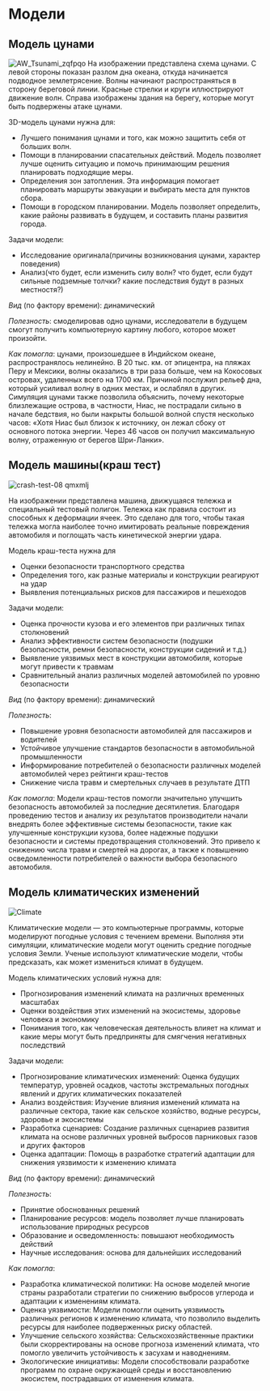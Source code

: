 # Модели
## Модель цунами
![AW_Tsunami_zqfpqo](https://github.com/user-attachments/assets/8616b394-94a5-4125-892c-5b69de4b387a)
На изображении представлена схема цунами. С левой стороны показан разлом дна океана, откуда начинается подводное землетрясение. Волны начинают распространяться в сторону береговой линии. Красные стрелки и круги иллюстрируют движение волн. Справа изображены здания на берегу, которые могут быть подвержены атаке цунами.

3D-модель цунами нужна для:
*  Лучшего понимания цунами и того, как можно защитить себя от больших волн. 
*  Помощи в планировании спасательных действий. Модель позволяет лучше оценить ситуацию и помочь принимающим решения планировать подходящие меры. 
*  Определения зон затопления. Эта информация помогает планировать маршруты эвакуации и выбирать места для пунктов сбора. 
*  Помощи в городском планировании. Модель позволяет определить, какие районы развивать в будущем, и составить планы развития города.
   
Задачи модели:
*  Исследование оригинала(причины возникнования цунами, характер поведения) 
*  Анализ(что будет, если изменить силу волн? что будет, если будут сильные подземные толчки? какие последствия будут в разных местностя?)

*Вид* (по фактору времени): динамический

*Полезность*: 
смоделировав одно цунами, исследователи в будущем смогут получить компьютерную картину любого, которое может произойти.  

*Как помогла*: 
цунами, произошедшее в Индийском океане, распространялось нелинейно. В 20 тыс. км. от эпицентра, на пляжах Перу и Мексики, волны оказались в три раза больше, чем на Кокосовых островах, удаленных всего на 1700 км. Причиной послужил рельеф дна, который усиливал волну в одних местах, и ослаблял в других. Симуляция цунами также позволила объяснить, почему некоторые близлежащие острова, в частности, Ниас, не пострадали сильно в начале бедствия, но были накрыты большой волной спустя несколько часов: «Хотя Ниас был близок к источнику, он лежал сбоку от основного потока энергии. Через 46 часов он получил максимальную волну, отраженную от берегов Шри-Ланки». 


## Модель машины(краш тест)
![crash-test-08 qmxmlj](https://github.com/user-attachments/assets/52d321c8-443f-4182-82d9-702d3bd1ef87)

На изображении представлена машина, движущаяся тележка и специальный тестовый полигон. Тележка как правила состоит из способных к деформации ячеек. Это сделано для того, чтобы такая тележка могла наиболее точно имитировать реальные повреждения автомобиля и поглощать часть кинетической энергии удара.

Модель краш-теста нужна для 
*  Оценки безопасности транспортного средства
*  Определения того, как разные материалы и конструкции реагируют на удар
*  Выявления потенциальных рисков для пассажиров и пешеходов

Задачи модели:
*  Оценка прочности кузова и его элементов при различных типах столкновений
*  Анализ эффективности систем безопасности (подушки безопасности, ремни безопасности, конструкции сидений и т.д.)
*  Выявление уязвимых мест в конструкции автомобиля, которые могут привести к травмам
*  Сравнительный анализ различных моделей автомобилей по уровню безопасности

*Вид* (по фактору времени): динамический

*Полезность*: 
*  Повышение уровня безопасности автомобилей для пассажиров и водителей
*  Устойчивое улучшение стандартов безопасности в автомобильной промышленности
*  Информирование потребителей о безопасности различных моделей автомобилей через рейтинги краш-тестов
*  Снижение числа травм и смертельных случаев в результате ДТП

*Как помогла*: 
Модели краш-тестов помогли значительно улучшить безопасность автомобилей за последние десятилетия. Благодаря проведению тестов и анализу их результатов производители начали внедрять более эффективные системы безопасности, такие как улучшенные конструкции кузова, более надежные подушки безопасности и системы предотвращения столкновений. Это привело к снижению числа травм и смертей на дорогах, а также к повышению осведомленности потребителей о важности выбора безопасного автомобиля.

## Модель климатических изменений
![Climate](https://github.com/user-attachments/assets/f3a5dc7e-ea42-4ff7-8f58-30a75df42e5e)

Климатические модели — это компьютерные программы, которые моделируют погодные условия с течением времени. Выполняя эти симуляции, климатические модели могут оценить средние погодные условия Земли. Ученые используют климатические модели, чтобы предсказать, как может измениться климат в будущем.

Модель климатических условий нужна для:
*  Прогнозирования изменений климата на различных временных масштабах
*  Оценки воздействия этих изменений на экосистемы, здоровье человека и экономику
*  Понимания того, как человеческая деятельность влияет на климат и какие меры могут быть предприняты для смягчения негативных последствий

Задачи модели:
*  Прогнозирование климатических изменений: Оценка будущих температур, уровней осадков, частоты экстремальных погодных явлений и других климатических показателей
*  Анализ воздействия: Изучение влияния изменений климата на различные сектора, такие как сельское хозяйство, водные ресурсы, здоровье и экосистемы
*  Разработка сценариев: Создание различных сценариев развития климата на основе различных уровней выбросов парниковых газов и других факторов
*  Оценка адаптации: Помощь в разработке стратегий адаптации для снижения уязвимости к изменению климата

*Вид* (по фактору времени): динамический

*Полезность*: 
*  Принятие обоснованных решений
*  Планирование ресурсов: модель позволяет лучше планировать использование природных ресурсов
*  Образование и осведомленность: повышают необходимость действий
*  Научные исследования: основа для дальнейших исследований

*Как помогла*: 
*  Разработка климатической политики: На основе моделей многие страны разработали стратегии по снижению выбросов углерода и адаптации к изменениям климата.
*  Оценка уязвимости: Модели помогли оценить уязвимость различных регионов к изменению климата, что позволило выделить ресурсы для наиболее подверженных риску областей.
*  Улучшение сельского хозяйства: Сельскохозяйственные практики были скорректированы на основе прогноза изменений климата, что помогло увеличить устойчивость к засухам и наводнениям.
*  Экологические инициативы: Модели способствовали разработке программ по охране окружающей среды и восстановлению экосистем, пострадавших от изменения климата.
